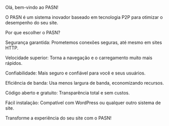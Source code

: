 Olá, bem-vindo ao PASN!

O PASN é um sistema inovador baseado em tecnologia P2P para otimizar o desempenho do seu site.

Por que escolher o PASN?

Segurança garantida: Prometemos conexões seguras, até mesmo em sites HTTP.

Velocidade superior: Torna a navegação e o carregamento muito mais rápidos.

Confiabilidade: Mais seguro e confiável para você e seus usuários.

Eficiência de banda: Usa menos largura de banda, economizando recursos.

Código aberto e gratuito: Transparência total e sem custos.

Fácil instalação: Compatível com WordPress ou qualquer outro sistema de site.

Transforme a experiência do seu site com o PASN!

